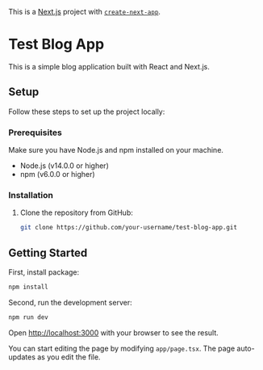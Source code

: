 This is a [Next.js](https://nextjs.org/) project with [`create-next-app`](https://github.com/vercel/next.js/tree/canary/packages/create-next-app).

# Test Blog App

This is a simple blog application built with React and Next.js.

## Setup

Follow these steps to set up the project locally:

### Prerequisites

Make sure you have Node.js and npm installed on your machine.

- Node.js (v14.0.0 or higher)
- npm (v6.0.0 or higher)

### Installation

1. Clone the repository from GitHub:

   ```bash
   git clone https://github.com/your-username/test-blog-app.git


## Getting Started

First, install package:

```bash
npm install
```

Second, run the development server:

```bash
npm run dev
```

Open [http://localhost:3000](http://localhost:3000) with your browser to see the result.

You can start editing the page by modifying `app/page.tsx`. The page auto-updates as you edit the file.

